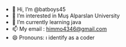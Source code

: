 - 👋 Hi, I’m @batboys45
- 👀 I’m interested in Muş Alparslan University
- 🌱 I’m currently learning java
- 📫 My email : himmo4346@gmail.com
- 😄 Pronouns: ı identify as a coder

<!---
batboys45/batboys45 is a ✨ special ✨ repository because its `README.md` (this file) appears on your GitHub profile.
You can click the Preview link to take a look at your changes.
--->

